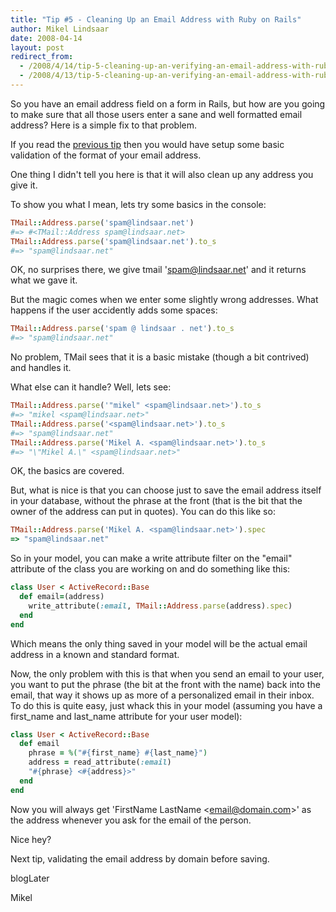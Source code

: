 ```yaml
---
title: "Tip #5 - Cleaning Up an Email Address with Ruby on Rails"
author: Mikel Lindsaar
date: 2008-04-14
layout: post
redirect_from:
  - /2008/4/14/tip-5-cleaning-up-an-verifying-an-email-address-with-ruby-on-rails
  - /2008/4/13/tip-5-cleaning-up-an-verifying-an-email-address-with-ruby-on-rails
---
```

So you have an email address field on a form in Rails, but how are you
going to make sure that all those users enter a sane and well formatted
email address? Here is a simple fix to that problem.

If you read the [previous
tip](http://lindsaar.net/2008/4/14/tip-4-detecting-a-valid-email-address)
then you would have setup some basic validation of the format of your
email address.

One thing I didn't tell you here is that it will also clean up any
address you give it.

To show you what I mean, lets try some basics in the console:

``` ruby
TMail::Address.parse('spam@lindsaar.net')
#=> #<TMail::Address spam@lindsaar.net>
TMail::Address.parse('spam@lindsaar.net').to_s
#=> "spam@lindsaar.net"
```

OK, no surprises there, we give tmail 'spam@lindsaar.net' and it returns
what we gave it.

But the magic comes when we enter some slightly wrong addresses. What
happens if the user accidently adds some spaces:

``` ruby
TMail::Address.parse('spam @ lindsaar . net').to_s
#=> "spam@lindsaar.net"
```

No problem, TMail sees that it is a basic mistake (though a bit
contrived) and handles it.

What else can it handle? Well, lets see:

``` ruby
TMail::Address.parse('"mikel" <spam@lindsaar.net>').to_s
#=> "mikel <spam@lindsaar.net>"
TMail::Address.parse('<spam@lindsaar.net>').to_s
#=> "spam@lindsaar.net"
TMail::Address.parse('Mikel A. <spam@lindsaar.net>').to_s
#=> "\"Mikel A.\" <spam@lindsaar.net>"
```

OK, the basics are covered.

But, what is nice is that you can choose just to save the email address
itself in your database, without the phrase at the front (that is the
bit that the owner of the address can put in quotes). You can do this
like so:

``` ruby
TMail::Address.parse('Mikel A. <spam@lindsaar.net>').spec
=> "spam@lindsaar.net"
```

So in your model, you can make a write attribute filter on the "email"
attribute of the class you are working on and do something like this:

``` ruby
class User < ActiveRecord::Base
  def email=(address)
    write_attribute(:email, TMail::Address.parse(address).spec)
  end
end
```

Which means the only thing saved in your model will be the actual email
address in a known and standard format.

Now, the only problem with this is that when you send an email to your
user, you want to put the phrase (the bit at the front with the name)
back into the email, that way it shows up as more of a personalized
email in their inbox. To do this is quite easy, just whack this in your
model (assuming you have a first_name and last_name attribute for your
user model):

``` ruby
class User < ActiveRecord::Base
  def email
    phrase = %("#{first_name} #{last_name}")
    address = read_attribute(:email)
    "#{phrase} <#{address}>"
  end
end
```

Now you will always get 'FirstName LastName \<email@domain.com&gt;' as
the address whenever you ask for the email of the person.

Nice hey?

Next tip, validating the email address by domain before saving.

blogLater

Mikel

